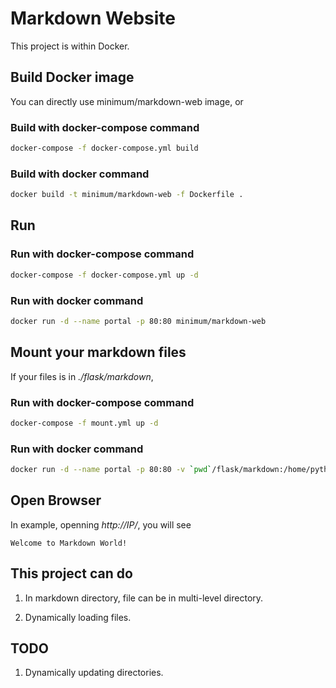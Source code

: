 # Markdown Website

This project is within Docker.

## Build Docker image

You can directly use minimum/markdown-web image, or

### Build with docker-compose command

```sh
docker-compose -f docker-compose.yml build
```

### Build with docker command

```sh
docker build -t minimum/markdown-web -f Dockerfile .
```

## Run

### Run with docker-compose command

```sh
docker-compose -f docker-compose.yml up -d
```

### Run with docker command

```sh
docker run -d --name portal -p 80:80 minimum/markdown-web
```

## Mount your markdown files

If your files is in _./flask/markdown_,

### Run with docker-compose command

```sh
docker-compose -f mount.yml up -d
```

### Run with docker command

```sh
docker run -d --name portal -p 80:80 -v `pwd`/flask/markdown:/home/python/markdown minimum/markdown-web
```

## Open Browser

In example, openning _http://IP/_, you will see

```
Welcome to Markdown World!
``` 

## This project can do

1. In markdown directory, file can be in multi-level directory.

2. Dynamically loading files.

## TODO

1. Dynamically updating directories.
